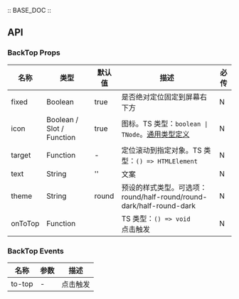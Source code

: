 :: BASE_DOC ::

## API

### BackTop Props

名称 | 类型 | 默认值 | 描述 | 必传
-- | -- | -- | -- | --
fixed | Boolean | true | 是否绝对定位固定到屏幕右下方 | N
icon | Boolean / Slot / Function | true | 图标。TS 类型：`boolean \| TNode`。[通用类型定义](https://github.com/Tencent/tdesign-mobile-vue/blob/develop/src/common.ts) | N
target | Function | - | 定位滚动到指定对象。TS 类型：`() => HTMLElement` | N
text | String | '' | 文案 | N
theme | String | round | 预设的样式类型。可选项：round/half-round/round-dark/half-round-dark | N
onToTop | Function |  | TS 类型：`() => void`<br/>点击触发 | N

### BackTop Events

名称 | 参数 | 描述
-- | -- | --
to-top | \- | 点击触发
